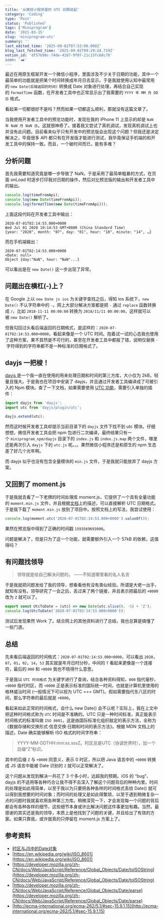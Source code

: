 ```yaml
---
title: '从微信小程序里的 UTC 日期说起'
category: 'Coding'
type: 'Post'
status: 'Published'
tags: ['Miniprogram']
date: '2021-03-15'
slug: 'miniprogram-utc'
summary: ''
last_edited_time: '2025-09-02T07:53:00.000Z'
blog_last_fetched_time: '2025-09-02T09:29:24.719Z'
notion_id: 'df57b98c-74de-4187-9f07-21c15fc68c70'
icon: '🛥️'
---
```


最近在用原生框架开发一个微信小程序，里面涉及不少关于日期的功能，其中一个最简单的功能就是把某个时间转换成年月日去显示。于是我就使用认知中最常用的 `new Date(后端返回的时间)` 转换成 Date 对象进行处理，再结合自己实现的 `formatTime` 函数，在开发者工具中也正常显示出了我需要的 `YYYY 年 MM 月 DD 日` 格式。

看起来一切都很好不是吗？然而如果一切都这么顺利，那就没有这篇文章了。

当我使用开发者工具中的预览功能时，发现在我的 iPhone 11 上显示的却是 `NaN 年 NaN 月 NaN 日`。这就很神奇了。接着我又尝试了真机调试，发现真机调试上也并没有此问题。目前看来似乎只有开发中的预览版会出现这个问题？但我还是决定解决之，毕竟很多 API 都只有在开发版才能进行测试，我毕竟保证手机端的和开发工具中的保持一致。而且，一个破时间而已，能有多难？

## **分析问题**

首先我需要知道究竟是哪一步导致了 NaN。于是采用了最简单粗暴的方式，在页面 onLoad 时逐步打印我对日期的操作，然后对比预览版的输出和开发者工具中的输出。

```javascript
console.log(timeFromApi);
console.log(new Date(timeFromApi));
console.log(formatTime(new Date(timeFromApi)));
```

上面这段代码在开发者工具中输出：

```plain text
2020-07-01T02:14:53.000+0000
Wed Jul 01 2020 10:14:53 GMT+0800 (China Standard Time)
{year: "2020", month: "07", day: "01", hour: "10", minute: "14", …}
```

而在手机端输出：

```plain text
2020-07-01T02:14:53.000+0000
<Date: null>
Object {day:"NaN", hour: "NaN"...}
```

可以看出是在 `new Date()` 这一步出现了异常。

## **问题出在横杠(-)上？**

在 Google 上以 `new Date js ios` 为关键字查找之后，得知 ios 系统下，`new Date()` 不认字符串中的 `-`。网上大部分解决方案都是把 `-` 通过 `replace` 函数转换成 `/`，比如 `2018-11-11 00:00:00` 转换为 `2018/11/11 00:00:00`，这样就可以被 `new Date()` 解析了。

但我勾回过头看后端返回的日期格式，是这样的：`2020-07-01T02:14:53.000+0000`，看起来像是一个 UTC 时间。抱着试一试的心态我也使用了这种方案，果不其然是不可行的，甚至在开发者工具中都报了错，说明仅替换 `-` 字符得到的字符串都不是一种标准的日期格式了。

## **dayjs 一把梭！**

[dayjs ](https://day.js.org/zh-CN/)是一个我一直在使用的用来处理日期和时间的第三方库，大小仅为 2kB，轻量且强大。于是我也在项目中安装了 dayjs，并且通过开发者工具编译成了可被引入的 Npm 模块。查了一下文档，如果需要使用 [UTC 功能](https://day.js.org/docs/zh-CN/parse/utc)，需要引入单独的插件：

```javascript
import dayjs from 'dayjs';
import utc from 'dayjs/plugin/utc';

dayjs.extend(utc);
```

然而这时候开发者工具却提示当前目录下的 `dayjs` 文件下找不到 utc 模块。仔细想想，微信开发者工具会把 npm 包进行二次编译，最终结果只有一个 `miniprogram_npm/dayjs` 目录下的 `index.js` 和 `index.js.map` 两个文件，哪里还能再次引入 `dayjs` 下的 `utc.js` 呢。。。果然微信小程序还是和原生的 npm 生态差了好几个光年啊。

而 dayjs 似乎也没有包含全量模块的 `min.js` 文件，于是我就只能放弃了 dayjs 方案。

## **又回到了 moment.js**

于是我就去看了一下老牌的时间处理库 moment.js，它提供了一个具有全量功能的 `moment.min.js` 文件，并且根据[文档](https://momentjs.com/docs/#/parsing/utc/)上的描述，可以直接解析 UTC 日期格式。于是我下载了 `moment.min.js` 放到了项目中。按照文档上的写法，我尝试使用：

```javascript
console.log(moment.utc('2020-07-01T02:14:53.000+0000').valueOf());
```

果然在预览版中得到了正确的时间戳 `1593569693000`。

问题是解决了，但是只为了这一个功能，就需要额外引入一个 57kB 的依赖，这值得吗？

## 有问题找领导

> 领导就是给自己解决问题的。 ——不知道哪里看的名人名言

于是我就把问题发给了我的领导，想看看他有没有类似经验。所谓是大佬一出手，就知有没有。领导研究了一会之后，丢过来了两个链接，并且表示把最后的 `+0000` 改为 `Z` 就可以了。

```javascript
export const UtcToDate = (utc) => new Date(utc.slice(0, -5) + 'Z');
console.log(UtcToDate('2020-07-01T02:14:53.000+0000'));
```

测试后发现果然 Work 了。结合网上的其他资料进行了总结，我也总算是搞懂了一些门道。

## **总结**

先来看后端返回的时间格式：`2020-07-01T02:14:53.000+0000`，可以看出 `2020`，`07`，`01`，`02`，`14`，`53` 其实就是年月日时分秒，中间的 `T` 看起来更像是一个连接符，最后的 `000` 和 `+0000` 我也不晓得什么意思。

于是我以 `UTC 时间格式` 为关键字进行了查询，结合各种资料得知，`000` 指代毫秒，`+0000` 指代时区，而 `+0000` 正是表示标准的国际统一时间，也就是计算机里使用的格林威治时间 (一般情况下可以视为 UTC === GMT)。假如需要指代东八区的时间，那么字符串的最后就是 `+0800`。

看起来如此正常的时间格式，会什么 new Date() 会不认呢？实际上，我在上文中把这种时间格式称为 `UTC` 时间是不准确的。UTC 只是一种时间标准，真正能表示时间格式的标准叫做 `ISO 8601`，这是由国际标准化组织敲定的表示方法，全称为《数据存储和交换形式·信息交换·日期和时间的表示方法》。根据 MDN 文档上的描述，Date 确实能够解析 ISO 格式的时间字符串：

> YYYY-MM-DDTHH:mm:ss.sssZ。时区总是UTC（协调世界时），加一个后缀“Z”标识。

其中的后缀 `Z` 与 `+0000` 同意义，表示 0 时区，所以把 Java 语言中的 `+0000` 转换成 JS 语言中能被 Date 识别的 `Z` 就可以正常解决了。

这个问题从发现到解决一共花了 3 个多小时，远超我的预期。iOS 的 “bug”、dayjs 的不适用等各种巧合让我不得不去深入了解这个问题背后的种种内里。时间的处理是如此得简单，以至于我以为只要把各种各样的时间格式丢给 Date() 就可以得到我想要的时间对象；而时间的处理又是如此得繁琐，以至于遇到稍微复杂一点的问题时我就喜欢用各种第三方库。稍微深究一下，才会发现每一个问题的背后都会有各种各样的细节，这些细节本身或许比解决问题这件事更加有趣。当然，最感谢的其实还是我的领导，本质上是他找到了问题的关键，并且给出了有效的方案。如果只靠我，或许就真的只停留在 moment.js 方案上了。

## **参考资料**

- [时区与JS中的Date对象](https://juejin.im/post/5d23ef766fb9a07ea5681378)
- [https://en.wikipedia.org/wiki/ISO_8601](https://en.wikipedia.org/wiki/ISO_8601)
- [https://developer.mozilla.org/zh-CN/docs/Web/JavaScript/Reference/Global_Objects/Date/toISOString](https://developer.mozilla.org/zh-CN/docs/Web/JavaScript/Reference/Global_Objects/Date/toISOString)
- [https://developer.mozilla.org/zh-CN/docs/Web/JavaScript/Reference/Global_Objects/Date/parse](https://developer.mozilla.org/zh-CN/docs/Web/JavaScript/Reference/Global_Objects/Date/parse)
- [http://ecma-international.org/ecma-262/5.1/#sec-15.9.1.15](http://ecma-international.org/ecma-262/5.1/#sec-15.9.1.15)
